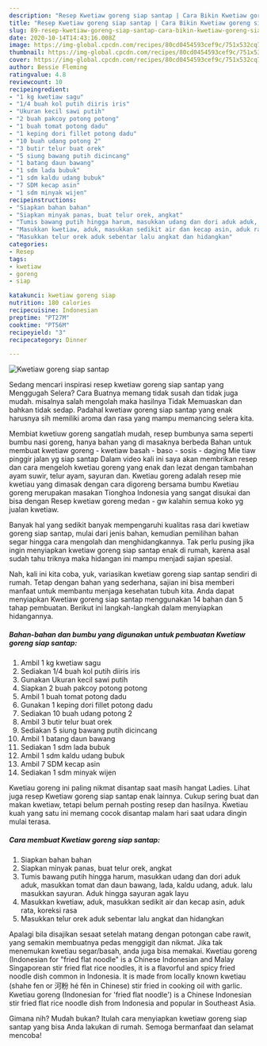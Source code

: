 ```yaml
---
description: "Resep Kwetiaw goreng siap santap | Cara Bikin Kwetiaw goreng siap santap Yang Menggugah Selera"
title: "Resep Kwetiaw goreng siap santap | Cara Bikin Kwetiaw goreng siap santap Yang Menggugah Selera"
slug: 89-resep-kwetiaw-goreng-siap-santap-cara-bikin-kwetiaw-goreng-siap-santap-yang-menggugah-selera
date: 2020-10-14T14:43:16.008Z
image: https://img-global.cpcdn.com/recipes/80cd0454593cef9c/751x532cq70/kwetiaw-goreng-siap-santap-foto-resep-utama.jpg
thumbnail: https://img-global.cpcdn.com/recipes/80cd0454593cef9c/751x532cq70/kwetiaw-goreng-siap-santap-foto-resep-utama.jpg
cover: https://img-global.cpcdn.com/recipes/80cd0454593cef9c/751x532cq70/kwetiaw-goreng-siap-santap-foto-resep-utama.jpg
author: Bessie Fleming
ratingvalue: 4.8
reviewcount: 10
recipeingredient:
- "1 kg kwetiaw sagu"
- "1/4 buah kol putih diiris iris"
- "Ukuran kecil sawi putih"
- "2 buah pakcoy potong potong"
- "1 buah tomat potong dadu"
- "1 keping dori fillet potong dadu"
- "10 buah udang potong 2"
- "3 butir telur buat orek"
- "5 siung bawang putih dicincang"
- "1 batang daun bawang"
- "1 sdm lada bubuk"
- "1 sdm kaldu udang bubuk"
- "7 SDM kecap asin"
- "1 sdm minyak wijen"
recipeinstructions:
- "Siapkan bahan bahan"
- "Siapkan minyak panas, buat telur orek, angkat"
- "Tumis bawang putih hingga harum, masukkan udang dan dori aduk aduk, masukkan tomat dan daun bawang, lada, kaldu udang, aduk. lalu masukkan sayuran. Aduk hingga sayuran agak layu"
- "Masukkan kwetiaw, aduk, masukkan sedikit air dan kecap asin, aduk rata, koreksi rasa"
- "Masukkan telur orek aduk sebentar lalu angkat dan hidangkan"
categories:
- Resep
tags:
- kwetiaw
- goreng
- siap

katakunci: kwetiaw goreng siap 
nutrition: 180 calories
recipecuisine: Indonesian
preptime: "PT27M"
cooktime: "PT56M"
recipeyield: "3"
recipecategory: Dinner

---
```



![Kwetiaw goreng siap santap](https://img-global.cpcdn.com/recipes/80cd0454593cef9c/751x532cq70/kwetiaw-goreng-siap-santap-foto-resep-utama.jpg)

Sedang mencari inspirasi resep kwetiaw goreng siap santap yang Menggugah Selera? Cara Buatnya memang tidak susah dan tidak juga mudah. misalnya salah mengolah maka hasilnya Tidak Memuaskan dan bahkan tidak sedap. Padahal kwetiaw goreng siap santap yang enak harusnya sih memiliki aroma dan rasa yang mampu memancing selera kita.

Membiat kwetiuw goreng sangatlah mudah, resep bumbunya sama seperti bumbu nasi goreng, hanya bahan yang di masaknya berbeda Bahan untuk membuat kwetiaw goreng - kwetiaw basah - baso - sosis - daging Mie tiaw pinggir jalan yg siap santap Dalam video kali ini saya akan membrikan resep dan cara mengeloh kwetiau goreng yang enak dan lezat dengan tambahan ayam suwir, telur ayam, sayuran dan. Kwetiau goreng adalah resep mie kwetiau yang dimasak dengan cara digoreng bersama bumbu Kwetiau goreng merupakan masakan Tionghoa Indonesia yang sangat disukai dan bisa dengan Resep kwetiaw goreng medan - gw kalahin semua koko yg jualan kwetiaw.

Banyak hal yang sedikit banyak mempengaruhi kualitas rasa dari kwetiaw goreng siap santap, mulai dari jenis bahan, kemudian pemilihan bahan segar hingga cara mengolah dan menghidangkannya. Tak perlu pusing jika ingin menyiapkan kwetiaw goreng siap santap enak di rumah, karena asal sudah tahu triknya maka hidangan ini mampu menjadi sajian spesial.


Nah, kali ini kita coba, yuk, variasikan kwetiaw goreng siap santap sendiri di rumah. Tetap dengan bahan yang sederhana, sajian ini bisa memberi manfaat untuk membantu menjaga kesehatan tubuh kita. Anda dapat menyiapkan Kwetiaw goreng siap santap menggunakan 14 bahan dan 5 tahap pembuatan. Berikut ini langkah-langkah dalam menyiapkan hidangannya.

<!--inarticleads1-->

##### Bahan-bahan dan bumbu yang digunakan untuk pembuatan Kwetiaw goreng siap santap:

1. Ambil 1 kg kwetiaw sagu
1. Sediakan 1/4 buah kol putih diiris iris
1. Gunakan Ukuran kecil sawi putih
1. Siapkan 2 buah pakcoy potong potong
1. Ambil 1 buah tomat potong dadu
1. Gunakan 1 keping dori fillet potong dadu
1. Sediakan 10 buah udang potong 2
1. Ambil 3 butir telur buat orek
1. Sediakan 5 siung bawang putih dicincang
1. Ambil 1 batang daun bawang
1. Sediakan 1 sdm lada bubuk
1. Ambil 1 sdm kaldu udang bubuk
1. Ambil 7 SDM kecap asin
1. Sediakan 1 sdm minyak wijen


Kwetiau goreng ini paling nikmat disantap saat masih hangat Ladies. Lihat juga resep Kwetiaw goreng siap santap enak lainnya. Cukup sering buat dan makan kwetiaw, tetapi belum pernah posting resep dan hasilnya. Kwetiau kuah yang satu ini memang cocok disantap malam hari saat udara dingin mulai terasa. 

<!--inarticleads2-->

##### Cara membuat Kwetiaw goreng siap santap:

1. Siapkan bahan bahan
1. Siapkan minyak panas, buat telur orek, angkat
1. Tumis bawang putih hingga harum, masukkan udang dan dori aduk aduk, masukkan tomat dan daun bawang, lada, kaldu udang, aduk. lalu masukkan sayuran. Aduk hingga sayuran agak layu
1. Masukkan kwetiaw, aduk, masukkan sedikit air dan kecap asin, aduk rata, koreksi rasa
1. Masukkan telur orek aduk sebentar lalu angkat dan hidangkan


Apalagi bila disajikan sesaat setelah matang dengan potongan cabe rawit, yang semakin membuatnya pedas menggigit dan nikmat. Jika tak menemukan kwetiau segar/basah, anda juga bisa memakai. Kwetiau goreng (Indonesian for &#34;fried flat noodle&#34; is a Chinese Indonesian and Malay Singaporean stir fried flat rice noodles, it is a flavorful and spicy fried noodle dish common in Indonesia. It is made from locally known kwetiau (shahe fen or 河粉 hé fěn in Chinese) stir fried in cooking oil with garlic. Kwetiau goreng (Indonesian for &#39;fried flat noodle&#39;) is a Chinese Indonesian stir fried flat rice noodle dish from Indonesia and popular in Southeast Asia. 

Gimana nih? Mudah bukan? Itulah cara menyiapkan kwetiaw goreng siap santap yang bisa Anda lakukan di rumah. Semoga bermanfaat dan selamat mencoba!
